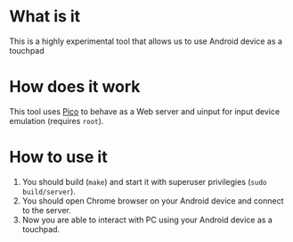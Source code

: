 # What is it
This is a highly experimental tool that allows us to use Android device as a touchpad

# How does it work
This tool uses [Pico](https://github.com/foxweb/pico) to behave as a Web server and uinput for input device emulation (requires `root`). 

# How to use it
1. You should build (`make`) and start it with superuser privilegies (`sudo build/server`). 
2. You should open Chrome browser on your Android device and connect to the server. 
3. Now you are able to interact with PC using your Android device as a touchpad.

